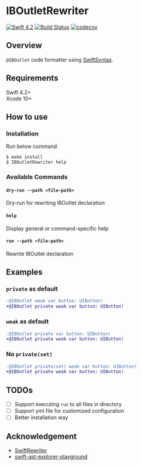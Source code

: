 # IBOutletRewriter

[![Swift 4.2](https://img.shields.io/badge/swift-4.2-orange.svg?style=flat)](https://swift.org/download/)
[![Build Status](https://app.bitrise.io/app/422d74ce9ce2edf9/status.svg?token=LH-9c1ubBpW33I1Nk3b_Qw)](https://app.bitrise.io/app/422d74ce9ce2edf9)
[![codecov](https://codecov.io/gh/kitasuke/IBOutletRewriter/branch/master/graph/badge.svg)](https://codecov.io/gh/kitasuke/IBOutletRewriter)

## Overview

`@IBOutlet` code formatter using [SwiftSyntax](https://github.com/apple/swift-syntax).

## Requirements

Swift 4.2+  
Xcode 10+

## How to use

### Installation

Run below command

```terminal
$ make install
$ IBOutletRewriter help
```

### Available Commands

#### `dry-run --path <file-path>`

Dry-run for rewriting IBOutlet declaration

#### `help`

Display general or command-specific help

#### `run --path <file-path>`

Rewrite IBOutlet declaration

## Examples

### `private` as default

```diff
-@IBOutlet weak var button: UIButton!
+@IBOutlet private weak var button: UIButton!
```

### `weak` as default

```diff
-@IBOutlet private var button: UIButton!
+@IBOutlet private weak var button: UIButton!
```

### No `private(set)`

```diff
-@IBOutlet private(set) weak var button: UIButton!
+@IBOutlet private weak var button: UIButton!
```
## TODOs

- [ ] Support executing `run` to all files in directory
- [ ] Support yml file for customized configuration
- [ ] Better installation way

## Acknowledgement

- [SwiftRewriter](https://github.com/inamiy/SwiftRewriter)
- [swift-ast-explorer-playground](https://github.com/kishikawakatsumi/swift-ast-explorer-playground)
